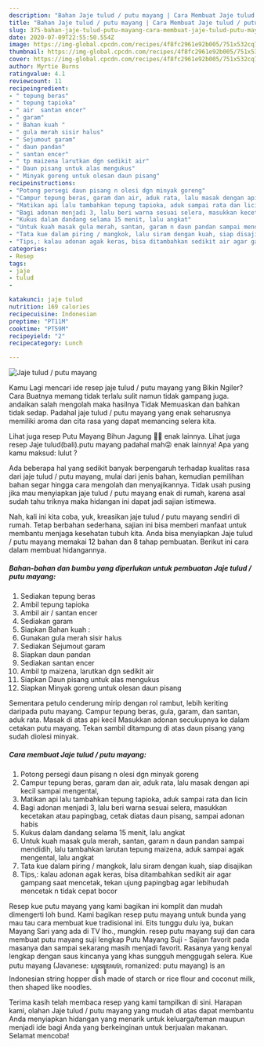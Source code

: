 ```yaml
---
description: "Bahan Jaje tulud / putu mayang | Cara Membuat Jaje tulud / putu mayang Yang Enak Banget"
title: "Bahan Jaje tulud / putu mayang | Cara Membuat Jaje tulud / putu mayang Yang Enak Banget"
slug: 375-bahan-jaje-tulud-putu-mayang-cara-membuat-jaje-tulud-putu-mayang-yang-enak-banget
date: 2020-07-09T22:55:50.554Z
image: https://img-global.cpcdn.com/recipes/4f8fc2961e92b005/751x532cq70/jaje-tulud-putu-mayang-foto-resep-utama.jpg
thumbnail: https://img-global.cpcdn.com/recipes/4f8fc2961e92b005/751x532cq70/jaje-tulud-putu-mayang-foto-resep-utama.jpg
cover: https://img-global.cpcdn.com/recipes/4f8fc2961e92b005/751x532cq70/jaje-tulud-putu-mayang-foto-resep-utama.jpg
author: Myrtie Burns
ratingvalue: 4.1
reviewcount: 11
recipeingredient:
- " tepung beras"
- " tepung tapioka"
- " air  santan encer"
- " garam"
- " Bahan kuah "
- " gula merah sisir halus"
- " Sejumout garam"
- " daun pandan"
- " santan encer"
- " tp maizena larutkan dgn sedikit air"
- " Daun pisang untuk alas mengukus"
- " Minyak goreng untuk olesan daun pisang"
recipeinstructions:
- "Potong persegi daun pisang n olesi dgn minyak goreng"
- "Campur tepung beras, garam dan air, aduk rata, lalu masak dengan api kecil sampai mengental,"
- "Matikan api lalu tambahkan tepung tapioka, aduk sampai rata dan licin"
- "Bagi adonan menjadi 3, lalu beri warna sesuai selera, masukkan kecetakan atau papingbag, cetak diatas daun pisang, sampai adonan habis"
- "Kukus dalam dandang selama 15 menit, lalu angkat"
- "Untuk kuah masak gula merah, santan, garam n daun pandan sampai mendidih, lalu tambahkan larutan tepung maizena, aduk sampai agak mengental, lalu angkat"
- "Tata kue dalam piring / mangkok, lalu siram dengan kuah, siap disajikan"
- "Tips,: kalau adonan agak keras, bisa ditambahkan sedikit air agar gampang saat mencetak, tekan ujung papingbag agar lebihudah mencetak n tidak cepat bocor"
categories:
- Resep
tags:
- jaje
- tulud
- 

katakunci: jaje tulud  
nutrition: 169 calories
recipecuisine: Indonesian
preptime: "PT11M"
cooktime: "PT59M"
recipeyield: "2"
recipecategory: Lunch

---
```



![Jaje tulud / putu mayang](https://img-global.cpcdn.com/recipes/4f8fc2961e92b005/751x532cq70/jaje-tulud-putu-mayang-foto-resep-utama.jpg)

Kamu Lagi mencari ide resep jaje tulud / putu mayang yang Bikin Ngiler? Cara Buatnya memang tidak terlalu sulit namun tidak gampang juga. andaikan salah mengolah maka hasilnya Tidak Memuaskan dan bahkan tidak sedap. Padahal jaje tulud / putu mayang yang enak seharusnya memiliki aroma dan cita rasa yang dapat memancing selera kita.

Lihat juga resep Putu Mayang Bihun Jagung 🥥🌽 enak lainnya. Lihat juga resep Jaje tulud(bali).putu mayang padahal mah😜 enak lainnya! Apa yang kamu maksud: lulut ?

Ada beberapa hal yang sedikit banyak berpengaruh terhadap kualitas rasa dari jaje tulud / putu mayang, mulai dari jenis bahan, kemudian pemilihan bahan segar hingga cara mengolah dan menyajikannya. Tidak usah pusing jika mau menyiapkan jaje tulud / putu mayang enak di rumah, karena asal sudah tahu triknya maka hidangan ini dapat jadi sajian istimewa.


Nah, kali ini kita coba, yuk, kreasikan jaje tulud / putu mayang sendiri di rumah. Tetap berbahan sederhana, sajian ini bisa memberi manfaat untuk membantu menjaga kesehatan tubuh kita. Anda bisa menyiapkan Jaje tulud / putu mayang memakai 12 bahan dan 8 tahap pembuatan. Berikut ini cara dalam membuat hidangannya.

<!--inarticleads1-->

##### Bahan-bahan dan bumbu yang diperlukan untuk pembuatan Jaje tulud / putu mayang:

1. Sediakan  tepung beras
1. Ambil  tepung tapioka
1. Ambil  air / santan encer
1. Sediakan  garam
1. Siapkan  Bahan kuah :
1. Gunakan  gula merah sisir halus
1. Sediakan  Sejumout garam
1. Siapkan  daun pandan
1. Sediakan  santan encer
1. Ambil  tp maizena, larutkan dgn sedikit air
1. Siapkan  Daun pisang untuk alas mengukus
1. Siapkan  Minyak goreng untuk olesan daun pisang


Sementara petulo cenderung mirip dengan rol rambut, lebih keriting daripada putu mayang. Campur tepung beras, gula, garam, dan santan, aduk rata. Masak di atas api kecil Masukkan adonan secukupnya ke dalam cetakan putu mayang. Tekan sambil ditampung di atas daun pisang yang sudah diolesi minyak. 

<!--inarticleads2-->

##### Cara membuat Jaje tulud / putu mayang:

1. Potong persegi daun pisang n olesi dgn minyak goreng
1. Campur tepung beras, garam dan air, aduk rata, lalu masak dengan api kecil sampai mengental,
1. Matikan api lalu tambahkan tepung tapioka, aduk sampai rata dan licin
1. Bagi adonan menjadi 3, lalu beri warna sesuai selera, masukkan kecetakan atau papingbag, cetak diatas daun pisang, sampai adonan habis
1. Kukus dalam dandang selama 15 menit, lalu angkat
1. Untuk kuah masak gula merah, santan, garam n daun pandan sampai mendidih, lalu tambahkan larutan tepung maizena, aduk sampai agak mengental, lalu angkat
1. Tata kue dalam piring / mangkok, lalu siram dengan kuah, siap disajikan
1. Tips,: kalau adonan agak keras, bisa ditambahkan sedikit air agar gampang saat mencetak, tekan ujung papingbag agar lebihudah mencetak n tidak cepat bocor


Resep kue putu mayang yang kami bagikan ini komplit dan mudah dimengerti loh bund. Kami bagikan resep putu mayang untuk bunda yang mau tau cara membuat kue tradisional ini. Eits tunggu dulu iya, bukan Mayang Sari yang ada di TV lho., mungkin. resep putu mayang suji dan cara membuat putu mayang suji lengkap Putu Mayang Suji - Sajian favorit pada masanya dan sampai sekarang masih menjadi favorit. Rasanya yang kenyal lengkap dengan saus kincanya yang khas sungguh menggugah selera. Kue putu mayang (Javanese: ꦥꦸꦠꦸꦩꦪꦁ, romanized: putu mayang) is an Indonesian string hopper dish made of starch or rice flour and coconut milk, then shaped like noodles. 

Terima kasih telah membaca resep yang kami tampilkan di sini. Harapan kami, olahan Jaje tulud / putu mayang yang mudah di atas dapat membantu Anda menyiapkan hidangan yang menarik untuk keluarga/teman maupun menjadi ide bagi Anda yang berkeinginan untuk berjualan makanan. Selamat mencoba!
